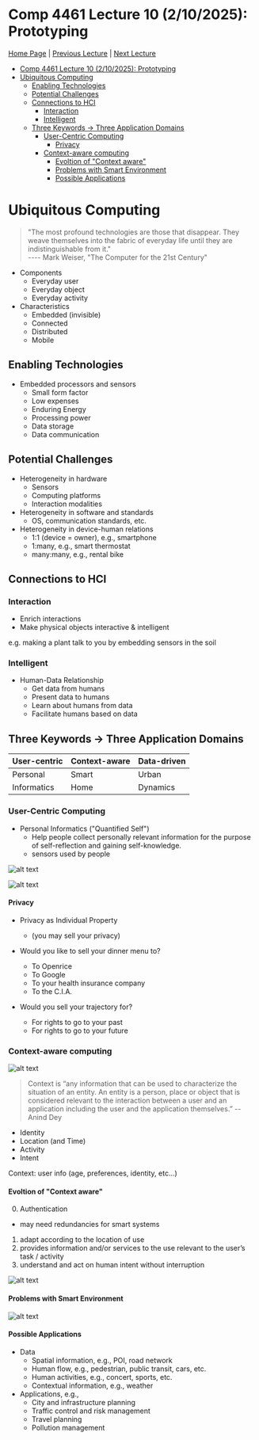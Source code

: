 # Comp 4461 Lecture 10 (2/10/2025): Prototyping
[Home Page](../../README.md) | [Previous Lecture](./notes_L9.md) | [Next Lecture](./notes_L11.md)

- [Comp 4461 Lecture 10 (2/10/2025): Prototyping](#comp-4461-lecture-10-2102025-prototyping)
- [Ubiquitous Computing](#ubiquitous-computing)
  - [Enabling Technologies](#enabling-technologies)
  - [Potential Challenges](#potential-challenges)
  - [Connections to HCI](#connections-to-hci)
    - [Interaction](#interaction)
    - [Intelligent](#intelligent)
  - [Three Keywords -\> Three Application Domains](#three-keywords---three-application-domains)
    - [User-Centric Computing](#user-centric-computing)
      - [Privacy](#privacy)
    - [Context-aware computing](#context-aware-computing)
      - [Evoltion of "Context aware"](#evoltion-of-context-aware)
      - [Problems with Smart Environment](#problems-with-smart-environment)
      - [Possible Applications](#possible-applications)

# Ubiquitous Computing

> "The most profound technologies are those that disappear. They weave themselves into the fabric of everyday life until they are indistinguishable from it."\
> ---- Mark Weiser, 
> "The Computer for the 21st Century"

- Components
  - Everyday user
  - Everyday object 
  - Everyday activity
- Characteristics
  - Embedded (invisible) 
  - Connected
  - Distributed
  - Mobile

## Enabling Technologies
- Embedded processors and sensors 
  - Small form factor
  - Low expenses
  - Enduring Energy
  - Processing power
  - Data storage
  - Data communication


## Potential Challenges
- Heterogeneity in hardware
  - Sensors
  - Computing platforms
  - Interaction modalities
- Heterogeneity in software and standards
  - OS, communication standards, etc.
- Heterogeneity in device-human relations
  - 1:1 (device = owner), e.g., smartphone
  - 1:many, e.g., smart thermostat
  - many:many, e.g., rental bike
 

## Connections to HCI 
### Interaction
- Enrich interactions
- Make physical objects interactive & intelligent

e.g. making a plant talk to you by embedding sensors in the soil

### Intelligent

- Human-Data Relationship
  - Get data from humans
  - Present data to humans
  - Learn about humans from data
  - Facilitate humans based on data

## Three Keywords -> Three Application Domains
User-centric | Context-aware | Data-driven
-- | -- | --
Personal | Smart | Urban 
Informatics | Home | Dynamics


### User-Centric Computing
- Personal Informatics ("Quantified Self")
  - Help people collect personally relevant information for the purpose of self-reflection and gaining self-knowledge.
  - sensors used by people 

![alt text](img/10/embed-sensor.png)

![alt text](img/10/cat-track.png)


#### Privacy
- Privacy as Individual Property
  - (you may sell your privacy)

- Would you like to sell your dinner menu to?
  - To Openrice
  - To Google
  - To your health insurance company
  - To the C.I.A.

- Would you sell your trajectory for?
  - For rights to go to your past
  - For rights to go to your future

### Context-aware computing

![alt text](img/10/context-aware.png)

> Context is “any information that can be used to characterize the situation of an entity. An entity is a person, place or object that is considered relevant to the interaction between a user and an application including the user and the application themselves.”
> -- Anind Dey

- Identity
- Location (and Time) 
- Activity
- Intent

Context: user info (age, preferences, identity, etc...)


#### Evoltion of "Context aware" 
0. Authentication
  -  may need redundancies for smart systems
1. adapt according to the location of use
2. provides information and/or services to the use relevant to the user’s task / activity
3. understand and act on human intent without interruption

![alt text](img/10/context-sense.png)

#### Problems with Smart Environment
![alt text](img/10/smart-issues.png)


#### Possible Applications
- Data
  - Spatial information, e.g., POI, road network
  - Human flow, e.g., pedestrian, public transit, cars, etc. 
  - Human activities, e.g., concert, sports, etc.
  - Contextual information, e.g., weather
- Applications, e.g.,
  - City and infrastructure planning
  - Traffic control and risk management 
  - Travel planning
  - Pollution management